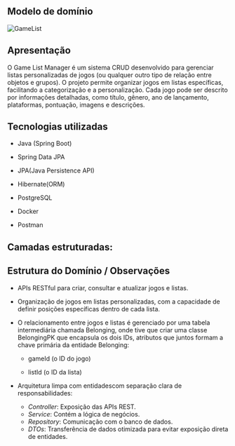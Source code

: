## Modelo de domínio

![GameList](https://github.com/user-attachments/assets/51a0ba03-04f9-4e7b-8319-06f163bd9f08)

## Apresentação

O Game List Manager é um sistema CRUD desenvolvido para gerenciar listas personalizadas de jogos (ou qualquer outro tipo de relação entre objetos e grupos). O projeto permite organizar jogos em listas específicas, facilitando a categorização e a personalização. Cada jogo pode ser descrito por informações detalhadas, como título, gênero, ano de lançamento, plataformas, pontuação, imagens e descrições.

## Tecnologias utilizadas

- Java (Spring Boot)

- Spring Data JPA

- JPA(Java Persistence API)

- Hibernate(ORM)

- PostgreSQL

- Docker

- Postman

## Camadas estruturadas:

## Estrutura do Domínio / Observações 

- APIs RESTful para criar, consultar e atualizar jogos e listas.

- Organização de jogos em listas personalizadas, com a capacidade de definir posições específicas dentro de cada lista.

- O relacionamento entre jogos e listas é gerenciado por uma tabela intermediária chamada Belonging, onde tive que criar uma classe BelongingPK que encapsula os dois IDs, atributos que juntos formam a chave primária da entidade Belonging:

    - gameId (o ID do jogo)

    - listId (o ID da lista)
 
- Arquitetura limpa com entidadescom separação clara de responsabilidades:
  - *Controller*: Exposição das APIs REST.
  - *Service*: Contém a lógica de negócios.
  - *Repository*: Comunicação com o banco de dados.
  - *DTOs*: Transferência de dados otimizada para evitar exposição direta de entidades.

